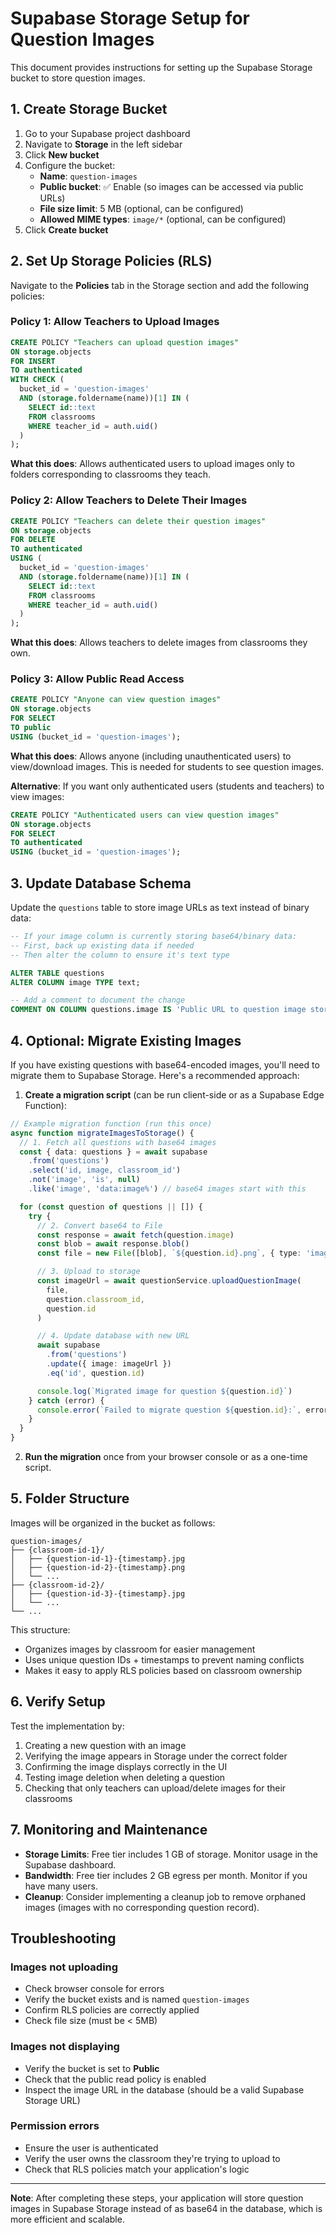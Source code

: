 # Supabase Storage Setup for Question Images

This document provides instructions for setting up the Supabase Storage bucket to store question images.

## 1. Create Storage Bucket

1. Go to your Supabase project dashboard
2. Navigate to **Storage** in the left sidebar
3. Click **New bucket**
4. Configure the bucket:
   - **Name**: `question-images`
   - **Public bucket**: ✅ Enable (so images can be accessed via public URLs)
   - **File size limit**: 5 MB (optional, can be configured)
   - **Allowed MIME types**: `image/*` (optional, can be configured)
5. Click **Create bucket**

## 2. Set Up Storage Policies (RLS)

Navigate to the **Policies** tab in the Storage section and add the following policies:

### Policy 1: Allow Teachers to Upload Images

```sql
CREATE POLICY "Teachers can upload question images"
ON storage.objects
FOR INSERT
TO authenticated
WITH CHECK (
  bucket_id = 'question-images'
  AND (storage.foldername(name))[1] IN (
    SELECT id::text
    FROM classrooms
    WHERE teacher_id = auth.uid()
  )
);
```

**What this does**: Allows authenticated users to upload images only to folders corresponding to classrooms they teach.

### Policy 2: Allow Teachers to Delete Their Images

```sql
CREATE POLICY "Teachers can delete their question images"
ON storage.objects
FOR DELETE
TO authenticated
USING (
  bucket_id = 'question-images'
  AND (storage.foldername(name))[1] IN (
    SELECT id::text
    FROM classrooms
    WHERE teacher_id = auth.uid()
  )
);
```

**What this does**: Allows teachers to delete images from classrooms they own.

### Policy 3: Allow Public Read Access

```sql
CREATE POLICY "Anyone can view question images"
ON storage.objects
FOR SELECT
TO public
USING (bucket_id = 'question-images');
```

**What this does**: Allows anyone (including unauthenticated users) to view/download images. This is needed for students to see question images.

**Alternative**: If you want only authenticated users (students and teachers) to view images:

```sql
CREATE POLICY "Authenticated users can view question images"
ON storage.objects
FOR SELECT
TO authenticated
USING (bucket_id = 'question-images');
```

## 3. Update Database Schema

Update the `questions` table to store image URLs as text instead of binary data:

```sql
-- If your image column is currently storing base64/binary data:
-- First, back up existing data if needed
-- Then alter the column to ensure it's text type

ALTER TABLE questions
ALTER COLUMN image TYPE text;

-- Add a comment to document the change
COMMENT ON COLUMN questions.image IS 'Public URL to question image stored in Supabase Storage';
```

## 4. Optional: Migrate Existing Images

If you have existing questions with base64-encoded images, you'll need to migrate them to Supabase Storage. Here's a recommended approach:

1. **Create a migration script** (can be run client-side or as a Supabase Edge Function):

```typescript
// Example migration function (run this once)
async function migrateImagesToStorage() {
  // 1. Fetch all questions with base64 images
  const { data: questions } = await supabase
    .from('questions')
    .select('id, image, classroom_id')
    .not('image', 'is', null)
    .like('image', 'data:image%') // base64 images start with this

  for (const question of questions || []) {
    try {
      // 2. Convert base64 to File
      const response = await fetch(question.image)
      const blob = await response.blob()
      const file = new File([blob], `${question.id}.png`, { type: 'image/png' })

      // 3. Upload to storage
      const imageUrl = await questionService.uploadQuestionImage(
        file,
        question.classroom_id,
        question.id
      )

      // 4. Update database with new URL
      await supabase
        .from('questions')
        .update({ image: imageUrl })
        .eq('id', question.id)

      console.log(`Migrated image for question ${question.id}`)
    } catch (error) {
      console.error(`Failed to migrate question ${question.id}:`, error)
    }
  }
}
```

2. **Run the migration** once from your browser console or as a one-time script.

## 5. Folder Structure

Images will be organized in the bucket as follows:

```
question-images/
├── {classroom-id-1}/
│   ├── {question-id-1}-{timestamp}.jpg
│   ├── {question-id-2}-{timestamp}.png
│   └── ...
├── {classroom-id-2}/
│   ├── {question-id-3}-{timestamp}.jpg
│   └── ...
└── ...
```

This structure:
- Organizes images by classroom for easier management
- Uses unique question IDs + timestamps to prevent naming conflicts
- Makes it easy to apply RLS policies based on classroom ownership

## 6. Verify Setup

Test the implementation by:

1. Creating a new question with an image
2. Verifying the image appears in Storage under the correct folder
3. Confirming the image displays correctly in the UI
4. Testing image deletion when deleting a question
5. Checking that only teachers can upload/delete images for their classrooms

## 7. Monitoring and Maintenance

- **Storage Limits**: Free tier includes 1 GB of storage. Monitor usage in the Supabase dashboard.
- **Bandwidth**: Free tier includes 2 GB egress per month. Monitor if you have many users.
- **Cleanup**: Consider implementing a cleanup job to remove orphaned images (images with no corresponding question record).

## Troubleshooting

### Images not uploading
- Check browser console for errors
- Verify the bucket exists and is named `question-images`
- Confirm RLS policies are correctly applied
- Check file size (must be < 5MB)

### Images not displaying
- Verify the bucket is set to **Public**
- Check that the public read policy is enabled
- Inspect the image URL in the database (should be a valid Supabase Storage URL)

### Permission errors
- Ensure the user is authenticated
- Verify the user owns the classroom they're trying to upload to
- Check that RLS policies match your application's logic

---

**Note**: After completing these steps, your application will store question images in Supabase Storage instead of as base64 in the database, which is more efficient and scalable.

